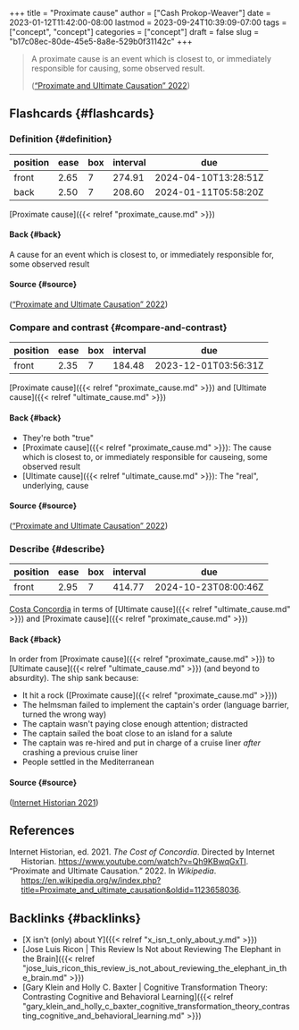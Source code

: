 +++
title = "Proximate cause"
author = ["Cash Prokop-Weaver"]
date = 2023-01-12T11:42:00-08:00
lastmod = 2023-09-24T10:39:09-07:00
tags = ["concept", "concept"]
categories = ["concept"]
draft = false
slug = "b17c08ec-80de-45e5-8a8e-529b0f31142c"
+++

> A proximate cause is an event which is closest to, or immediately responsible for causing, some observed result.
>
> (<a href="#citeproc_bib_item_2">“Proximate and Ultimate Causation” 2022</a>)


## Flashcards {#flashcards}


### Definition {#definition}

| position | ease | box | interval | due                  |
|----------|------|-----|----------|----------------------|
| front    | 2.65 | 7   | 274.91   | 2024-04-10T13:28:51Z |
| back     | 2.50 | 7   | 208.60   | 2024-01-11T05:58:20Z |

[Proximate cause]({{< relref "proximate_cause.md" >}})


#### Back {#back}

A cause for an event which is closest to, or immediately responsible for, some observed result


#### Source {#source}

(<a href="#citeproc_bib_item_2">“Proximate and Ultimate Causation” 2022</a>)


### Compare and contrast {#compare-and-contrast}

| position | ease | box | interval | due                  |
|----------|------|-----|----------|----------------------|
| front    | 2.35 | 7   | 184.48   | 2023-12-01T03:56:31Z |

[Proximate cause]({{< relref "proximate_cause.md" >}}) and [Ultimate cause]({{< relref "ultimate_cause.md" >}})


#### Back {#back}

-   They're both "true"
-   [Proximate cause]({{< relref "proximate_cause.md" >}}): The cause which is closest to, or immediately responsible for causeing, some observed result
-   [Ultimate cause]({{< relref "ultimate_cause.md" >}}): The "real", underlying, cause


#### Source {#source}

(<a href="#citeproc_bib_item_2">“Proximate and Ultimate Causation” 2022</a>)


### Describe {#describe}

| position | ease | box | interval | due                  |
|----------|------|-----|----------|----------------------|
| front    | 2.95 | 7   | 414.77   | 2024-10-23T08:00:46Z |

[Costa Concordia](https://en.wikipedia.org/wiki/Costa_Concordia) in terms of [Ultimate cause]({{< relref "ultimate_cause.md" >}}) and [Proximate cause]({{< relref "proximate_cause.md" >}})


#### Back {#back}

In order from [Proximate cause]({{< relref "proximate_cause.md" >}}) to [Ultimate cause]({{< relref "ultimate_cause.md" >}}) (and beyond to absurdity). The ship sank because:

-   It hit a rock ([Proximate cause]({{< relref "proximate_cause.md" >}}))
-   The helmsman failed to implement the captain's order (language barrier, turned the wrong way)
-   The captain wasn't paying close enough attention; distracted
-   The captain sailed the boat close to an island for a salute
-   The captain was re-hired and put in charge of a cruise liner _after_ crashing a previous cruise liner
-   People settled in the Mediterranean


#### Source {#source}

(<a href="#citeproc_bib_item_1">Internet Historian 2021</a>)

## References

<style>.csl-entry{text-indent: -1.5em; margin-left: 1.5em;}</style><div class="csl-bib-body">
  <div class="csl-entry"><a id="citeproc_bib_item_1"></a>Internet Historian, ed. 2021. <i>The Cost of Concordia</i>. Directed by Internet Historian. <a href="https://www.youtube.com/watch?v=Qh9KBwqGxTI">https://www.youtube.com/watch?v=Qh9KBwqGxTI</a>.</div>
  <div class="csl-entry"><a id="citeproc_bib_item_2"></a>“Proximate and Ultimate Causation.” 2022. In <i>Wikipedia</i>. <a href="https://en.wikipedia.org/w/index.php?title=Proximate_and_ultimate_causation&oldid=1123658036">https://en.wikipedia.org/w/index.php?title=Proximate_and_ultimate_causation&#38;oldid=1123658036</a>.</div>
</div>


## Backlinks {#backlinks}

-   [X isn't (only) about Y]({{< relref "x_isn_t_only_about_y.md" >}})
-   [Jose Luis Ricon | This Review Is Not about Reviewing The Elephant in the Brain]({{< relref "jose_luis_ricon_this_review_is_not_about_reviewing_the_elephant_in_the_brain.md" >}})
-   [Gary Klein and Holly C. Baxter | Cognitive Transformation Theory: Contrasting Cognitive and Behavioral Learning]({{< relref "gary_klein_and_holly_c_baxter_cognitive_transformation_theory_contrasting_cognitive_and_behavioral_learning.md" >}})
